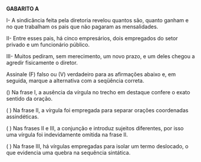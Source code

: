 
**GABARITO A**

I- A sindicância feita pela diretoria revelou quantos são, quanto ganham e no que trabalham os pais que não pagaram as mensalidades.

II- Entre esses pais, há cinco empresários, dois empregados do setor privado e um funcionário público.

III- Muitos pediram, sem merecimento, um novo prazo, e um deles chegou a agredir fisicamente o diretor.

Assinale (F) falso ou (V) verdadeiro para as afirmações abaixo e, em seguida, marque a alternativa com a seqüência correta.

() Na frase I, a ausência da vírgula no trecho em destaque confere o exato sentido da oração.

( ) Na frase II, a vírgula foi empregada para separar orações coordenadas assindéticas.

( ) Nas frases II e III, a conjunção e introduz sujeitos diferentes, por isso uma vírgula foi indevidamente omitida na frase II.

( ) Na frase III, há vírgulas empregadas para isolar um termo deslocado, o que evidencia uma quebra na sequência sintática.

